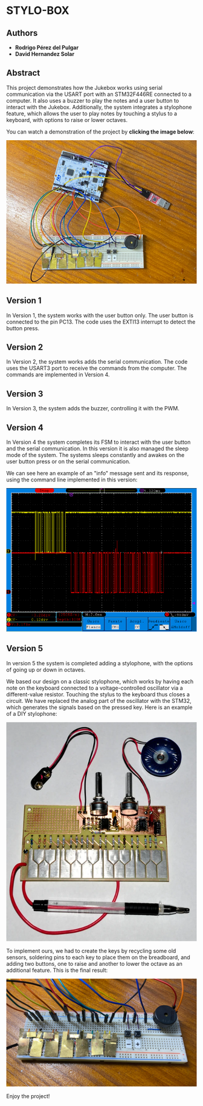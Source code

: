 # STYLO-BOX

## Authors

* **Rodrigo Pérez del Pulgar**
* **David Hernandez Solar**

## Abstract

This project demonstrates how the Jukebox works using serial communication via the USART port with an STM32F446RE connected to a computer. It also uses a buzzer to play the notes and a user button to interact with the Jukebox. Additionally, the system integrates a stylophone feature, which allows the user to play notes by touching a stylus to a keyboard, with options to raise or lower octaves.

You can watch a demonstration of the project by **clicking the image below**:


[![Project View](docs/assets/imgs/imagen.jpg)](https://drive.google.com/file/d/1yOv-qcCnx_iByAV9p9kVXI31Vn2bchAo/view?usp=sharing "Video demostration")



<!-- Puede añadir una imagen de portada **de su propiedad** aquí. Por ejemplo, del montaje final, o una captura de osciloscopio, etc. -->

<!-- **Las imágenes se deben guardar en la carpeta `docs/assets/imgs/` y se pueden incluir en el documento de la siguiente manera:**

```markdown
![Texto alternativo](docs/assets/imgs/imagen.png)
``` 

**Añada un enlace a un vídeo público de su propiedad aquí con la demostración del proyecto explicando lo que haya hecho en la versión V5.**

Para añadir un enlace a un vídeo de Youtube, puede usar el siguiente código:

```markdown
[![Texto alternativo](docs/assets/imgs/imagen.png)](https://youtu.be/ID_DEL_VIDEO "Texto al pasar el ratón por encima de la imagen.")
``` -->

## Version 1
In Version 1, the system works with the user button only. The user button is connected to the pin PC13. The code uses the EXTI13 interrupt to detect the button press.

<!-- - Para poner un texto en negrita se usa el símbolo `**` de manera consecutiva. Por ejemplo: **Texto en negrita**
- Para poner un texto en cursiva se usa el símbolo `*` de manera consecutiva. Por ejemplo: *Texto en cursiva*
- Para poner un texto en cursiva y negrita se usa el símbolo `***` de manera consecutiva. Por ejemplo: ***Texto en cursiva y negrita***

Para añadir subsecciones se usa el símbolo `#` de manera consecutiva. Por ejemplo:

### Subsección 1
Breve descripción de la subsección 1.

Para añadir una lista de elementos se usa el símbolo `-` de manera consecutiva. Por ejemplo:

- Elemento 1
- Elemento 2
- Elemento 3

Para añadir una lista de elementos numerados se usa el símbolo `1.` de manera consecutiva. Por ejemplo:

1. Elemento 1
2. Elemento 2
3. Elemento 3

Para añadir un enlace a una página web se usa el siguiente código:

```markdown
Enlace a [Google](https://www.google.com).
```

Puede añadir tablas de la siguiente manera:

| Columna 1 | Columna 2 | Columna 3 |
| --------- | --------- | --------- |
| Valor 1   | Valor 2   | Valor 3   |
| Valor 4   | Valor 5   | Valor 6   |

Para añadir un enlace a un fichero `.c` o `.h` puede usar el siguiente código. Se trata de enlaces a ficheros `.html` que se generan automáticamente con la documentación del código al ejecutar Doxygen y que se encuentran en la carpeta `docs/html/`.

```markdown
Enlace a la [FSM de Version 1](fsm__button_8c.html).
```
 -->


## Version 2

In Version 2, the system works adds the serial communication. The code uses the USART3 port to receive the commands from the computer. The commands are implemented in Version 4.

## Version 3
In Version 3, the system adds the buzzer, controlling it with the PWM.


## Version 4
In Version 4 the system completes its FSM to interact with the user button and the serial communication. In this version it is also managed the sleep mode of the system. The systems sleeps constantly and awakes on the user button press or on the serial communication.

We can see here an example of an "info" message sent and its response, using the command line implemented in this version:

![Info command Interaction](docs/assets/imgs/2051817372.bmp)


## Version 5

In version 5 the system is completed adding a stylophone, with the options of going up or down in octaves. 

We based our design on a classic stylophone, which works by having each note on the keyboard connected to a voltage-controlled oscillator via a different-value resistor. Touching the stylus to the keyboard thus closes a circuit. We have replaced the analog part of the oscillator with the STM32, which generates the signals based on the pressed key. Here is an example of a DIY stylophone:

![DIY Stylophone](docs/assets/imgs/imagen3.webp)

To implement ours, we had to create the keys by recycling some old sensors, soldering pins to each key to place them on the breadboard, and adding two buttons, one to raise and another to lower the octave as an additional feature. This is the final result:

![Stylophone](docs/assets/imgs/imagen2.jpg)

Enjoy the project!
